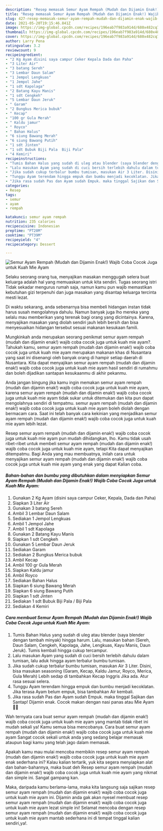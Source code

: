 ```yaml
---
description: "Resep memasak Semur Ayam Rempah (Mudah dan Dijamin Enak!) Wajib Coba Cocok Juga untuk Kuah Mie Ayam yang nikmat Untuk Jualan"
title: "Resep memasak Semur Ayam Rempah (Mudah dan Dijamin Enak!) Wajib Coba Cocok Juga untuk Kuah Mie Ayam yang nikmat Untuk Jualan"
slug: 427-resep-memasak-semur-ayam-rempah-mudah-dan-dijamin-enak-wajib-coba-cocok-juga-untuk-kuah-mie-ayam-yang-nikmat-untuk-jualan
date: 2021-05-20T19:15:46.841Z
image: https://img-global.cpcdn.com/recipes/196eab7f983a914d/680x482cq70/semur-ayam-rempah-mudah-dan-dijamin-enak-wajib-coba-cocok-juga-untuk-kuah-mie-ayam-foto-resep-utama.jpg
thumbnail: https://img-global.cpcdn.com/recipes/196eab7f983a914d/680x482cq70/semur-ayam-rempah-mudah-dan-dijamin-enak-wajib-coba-cocok-juga-untuk-kuah-mie-ayam-foto-resep-utama.jpg
cover: https://img-global.cpcdn.com/recipes/196eab7f983a914d/680x482cq70/semur-ayam-rempah-mudah-dan-dijamin-enak-wajib-coba-cocok-juga-untuk-kuah-mie-ayam-foto-resep-utama.jpg
author: Larry Pena
ratingvalue: 3.2
reviewcount: 9
recipeingredient:
- "2 Kg Ayam disini saya campur Ceker Kepala Dada dan Paha"
- "3 Liter Air"
- "3 batang Sereh"
- "3 Lembar Daun Salam"
- "1 Jempol Lengkuas"
- "1 Jempol Jahe"
- "1 sdt Kapolaga"
- "2 Batang Kayu Manis"
- "1 sdt Cengkeh"
- "5 Lembar Daun Jeruk"
- " Garam"
- "2 Bungkus Merica bubuk"
- " Kecap"
- "100 gr Gula Merah"
- " Kaldu jamur"
- " Royco"
- " Bahan Halus"
- "6 siung Bawang Merah"
- "6 siung Bawang Putih"
- "1 sdt Jinten"
- "1 sdt Bubuk Biji Pala  Biji Pala"
- "4 Kemiri"
recipeinstructions:
- "Tumis Bahan Halus yang sudah di uleg atau blender (saya blender dengan tambah minyak) hingga harum. Lalu, masukan bahan (Sereh, Daun Salam, Cengkeh, Kapolaga, Jahe, Lengkuas, Kayu Manis, Daun Jeruk). Tumis kembali hingga cukup tercampur."
- "Lalu masukan Ayam yang sudah di cuci bersih terlebih dahulu dalam tumisan, lalu aduk hingga ayam terbalur bumbu tumisan."
- "Jika sudah cukup terbalur bumbu tumisan, masukan Air 3 Liter. Disini, bisa masukan seasoning (Garam, Kecap, Kaldu Jamur, Royco, Merica, Gula Merah) Lebih sedap di tambahkan Kecap Inggris Jika ada. Atur rasa sesuai selera."
- "Tunggu Ayam terendam hingga empuk dan bumbu menjadi kecoklatan. Jika terasa Ayam belum empuk, bisa tambahkan Air kembali."
- "Jika rasa sudah Pas dan Ayam sudah Empuk. maka tinggal Sajikan dan Santap! Dijamin enak. Cocok makan dengan nasi panas atau Mie Ayam 👍🏻"
categories:
- Resep
tags:
- semur
- ayam
- rempah

katakunci: semur ayam rempah 
nutrition: 235 calories
recipecuisine: Indonesian
preptime: "PT20M"
cooktime: "PT39M"
recipeyield: "4"
recipecategory: Dessert

---
```



![Semur Ayam Rempah (Mudah dan Dijamin Enak!) Wajib Coba Cocok Juga untuk Kuah Mie Ayam](https://img-global.cpcdn.com/recipes/196eab7f983a914d/680x482cq70/semur-ayam-rempah-mudah-dan-dijamin-enak-wajib-coba-cocok-juga-untuk-kuah-mie-ayam-foto-resep-utama.jpg)

Selaku seorang orang tua, menyajikan masakan menggugah selera buat keluarga adalah hal yang memuaskan untuk kita sendiri. Tugas seorang istri Tidak sekadar mengurus rumah saja, namun kamu pun wajib memastikan kebutuhan gizi terpenuhi dan juga masakan yang disantap keluarga tercinta mesti lezat.

Di waktu  sekarang, anda sebenarnya bisa membeli hidangan instan tidak harus susah mengolahnya dahulu. Namun banyak juga lho mereka yang selalu mau memberikan yang terenak bagi orang yang dicintainya. Karena, menyajikan masakan yang diolah sendiri jauh lebih bersih dan bisa menyesuaikan hidangan tersebut sesuai makanan kesukaan famili. 



Mungkinkah anda merupakan seorang penikmat semur ayam rempah (mudah dan dijamin enak!) wajib coba cocok juga untuk kuah mie ayam?. Tahukah kamu, semur ayam rempah (mudah dan dijamin enak!) wajib coba cocok juga untuk kuah mie ayam merupakan makanan khas di Nusantara yang saat ini disenangi oleh banyak orang di hampir setiap daerah di Nusantara. Kita dapat menyajikan semur ayam rempah (mudah dan dijamin enak!) wajib coba cocok juga untuk kuah mie ayam hasil sendiri di rumahmu dan boleh dijadikan santapan kesukaanmu di akhir pekanmu.

Anda jangan bingung jika kamu ingin memakan semur ayam rempah (mudah dan dijamin enak!) wajib coba cocok juga untuk kuah mie ayam, karena semur ayam rempah (mudah dan dijamin enak!) wajib coba cocok juga untuk kuah mie ayam tidak sukar untuk ditemukan dan kita pun dapat mengolahnya sendiri di tempatmu. semur ayam rempah (mudah dan dijamin enak!) wajib coba cocok juga untuk kuah mie ayam boleh diolah dengan bermacam cara. Saat ini telah banyak cara kekinian yang menjadikan semur ayam rempah (mudah dan dijamin enak!) wajib coba cocok juga untuk kuah mie ayam lebih lezat.

Resep semur ayam rempah (mudah dan dijamin enak!) wajib coba cocok juga untuk kuah mie ayam pun mudah dihidangkan, lho. Kamu tidak usah ribet-ribet untuk membeli semur ayam rempah (mudah dan dijamin enak!) wajib coba cocok juga untuk kuah mie ayam, tetapi Kita dapat menyajikan ditempatmu. Bagi Anda yang mau membuatnya, inilah cara untuk menyajikan semur ayam rempah (mudah dan dijamin enak!) wajib coba cocok juga untuk kuah mie ayam yang enak yang dapat Kalian coba.

<!--inarticleads1-->

##### Bahan-bahan dan bumbu yang dibutuhkan dalam menyiapkan Semur Ayam Rempah (Mudah dan Dijamin Enak!) Wajib Coba Cocok Juga untuk Kuah Mie Ayam:

1. Gunakan 2 Kg Ayam (disini saya campur Ceker, Kepala, Dada dan Paha)
1. Siapkan 3 Liter Air
1. Gunakan 3 batang Sereh
1. Ambil 3 Lembar Daun Salam
1. Sediakan 1 Jempol Lengkuas
1. Ambil 1 Jempol Jahe
1. Ambil 1 sdt Kapolaga
1. Gunakan 2 Batang Kayu Manis
1. Siapkan 1 sdt Cengkeh
1. Gunakan 5 Lembar Daun Jeruk
1. Sediakan  Garam
1. Sediakan 2 Bungkus Merica bubuk
1. Ambil  Kecap
1. Ambil 100 gr Gula Merah
1. Siapkan  Kaldu jamur
1. Ambil  Royco
1. Sediakan  Bahan Halus
1. Siapkan 6 siung Bawang Merah
1. Siapkan 6 siung Bawang Putih
1. Siapkan 1 sdt Jinten
1. Sediakan 1 sdt Bubuk Biji Pala / Biji Pala
1. Sediakan 4 Kemiri




<!--inarticleads2-->

##### Cara membuat Semur Ayam Rempah (Mudah dan Dijamin Enak!) Wajib Coba Cocok Juga untuk Kuah Mie Ayam:

1. Tumis Bahan Halus yang sudah di uleg atau blender (saya blender dengan tambah minyak) hingga harum. Lalu, masukan bahan (Sereh, Daun Salam, Cengkeh, Kapolaga, Jahe, Lengkuas, Kayu Manis, Daun Jeruk). Tumis kembali hingga cukup tercampur.
1. Lalu masukan Ayam yang sudah di cuci bersih terlebih dahulu dalam tumisan, lalu aduk hingga ayam terbalur bumbu tumisan.
1. Jika sudah cukup terbalur bumbu tumisan, masukan Air 3 Liter. Disini, bisa masukan seasoning (Garam, Kecap, Kaldu Jamur, Royco, Merica, Gula Merah) Lebih sedap di tambahkan Kecap Inggris Jika ada. Atur rasa sesuai selera.
1. Tunggu Ayam terendam hingga empuk dan bumbu menjadi kecoklatan. Jika terasa Ayam belum empuk, bisa tambahkan Air kembali.
1. Jika rasa sudah Pas dan Ayam sudah Empuk. maka tinggal Sajikan dan Santap! Dijamin enak. Cocok makan dengan nasi panas atau Mie Ayam 👍🏻




Wah ternyata cara buat semur ayam rempah (mudah dan dijamin enak!) wajib coba cocok juga untuk kuah mie ayam yang mantab tidak ribet ini mudah sekali ya! Kamu semua bisa mencobanya. Cara buat semur ayam rempah (mudah dan dijamin enak!) wajib coba cocok juga untuk kuah mie ayam Sangat cocok sekali untuk anda yang sedang belajar memasak ataupun bagi kamu yang telah jago dalam memasak.

Apakah kamu mau mulai mencoba membikin resep semur ayam rempah (mudah dan dijamin enak!) wajib coba cocok juga untuk kuah mie ayam enak sederhana ini? Kalau kalian tertarik, yuk kita segera menyiapkan alat dan bahan-bahannya, maka buat deh Resep semur ayam rempah (mudah dan dijamin enak!) wajib coba cocok juga untuk kuah mie ayam yang nikmat dan simple ini. Sangat gampang kan. 

Maka, daripada kamu berlama-lama, maka kita langsung saja sajikan resep semur ayam rempah (mudah dan dijamin enak!) wajib coba cocok juga untuk kuah mie ayam ini. Dijamin anda gak akan nyesel membuat resep semur ayam rempah (mudah dan dijamin enak!) wajib coba cocok juga untuk kuah mie ayam lezat simple ini! Selamat mencoba dengan resep semur ayam rempah (mudah dan dijamin enak!) wajib coba cocok juga untuk kuah mie ayam mantab sederhana ini di tempat tinggal kalian sendiri,ya!.

